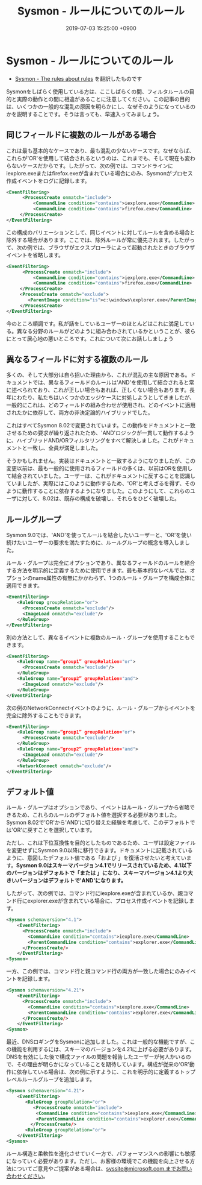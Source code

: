 ﻿---
layout: post
title:  Sysmon - ルールについてのルール
date:   2019-07-03 15:25:00 +0900
categories: [sysmon]
---

# Sysmon - ルールについてのルール

- [Sysmon - The rules about rules](https://techcommunity.microsoft.com/t5/Sysinternals-Blog/Sysmon-The-rules-about-rules/ba-p/733649) を翻訳したものです

Sysmonをしばらく使用している方は、ここしばらくの間、フィルタルールの目的と実際の動作との間に相違があることに注意してください。この記事の目的は、いくつかの一般的な混乱の原因を明らかにし、なぜそのようになっているのかを説明することです。そうは言っても、早速入ってみましょう。

## 同じフィールドに複数のルールがある場合

これは最も基本的なケースであり、最も混乱の少ないケースです。なぜならば、これらが'OR'を使用して結合されるというのは、これまでも、そして現在も変わらないケースだからです。したがって、次の例では、コマンドラインにiexplore.exeまたはfirefox.exeが含まれている場合にのみ、Sysmonがプロセス作成イベントをログに記録します。


```xml
<EventFiltering>
      <ProcessCreate onmatch="include">
          <CommandLine condition="contains">iexplore.exe</CommandLine>
          <CommandLine condition="contains">firefox.exe</CommandLine>
     </ProcessCreate>
</EventFiltering>
```

この構成のバリエーションとして、同じイベントに対してルールを含める場合と除外する場合があります。ここでは、除外ルールが常に優先されます。したがって、次の例では、ブラウザがエクスプローラによって起動されたときのブラウザイベントを省略します。

```xml
<EventFiltering>
      <ProcessCreate onmatch="include">
          <CommandLine condition="contains">iexplore.exe</CommandLine>
          <CommandLine condition="contains">firefox.exe</CommandLine>
     </ProcessCreate>
     <ProcessCreate onmatch="exclude">
        <ParentImage condition="is">c:\windows\explorer.exe</ParentImage>
     </ProcessCreate>
</EventFiltering>
```

今のところ順調です。私が話をしているユーザーのほとんどはこれに満足している。異なる分野のルールがどのように組み合わされているかということが、彼らにとって居心地の悪いところです。これについて次にお話ししましょう

## 異なるフィールドに対する複数のルール

多くの、そして大部分は自ら招いた理由から、これが混乱の主な原因である。ドキュメントでは、異なるフィールドのルールは'AND'を使用して結合されると常に述べられており、これが正しい場合もあれば、正しくない場合もあります。長年にわたり、私たちはいくつかのエッジケースに対処しようとしてきましたが、一般的にこれは、どのフィールドの組み合わせが使用され、どのイベントに適用されたかに依存して、両方の非決定論的ハイブリッドでした。

これはすべてSysmon 8.02で変更されています。この動作をドキュメントと一致させるための要求が繰り返されたため、'AND'ロジックが一貫して動作するように、ハイブリッドAND/ORフィルタリングをすべて解決しました。これがドキュメントと一致し、全員が満足しました。

そうかもしれません。実装はドキュメントと一致するようになりましたが、この変更以前は、最も一般的に使用されるフィールドの多くは、以前はORを使用して結合されていました。ユーザーは、これがドキュメントに反することを認識していましたが、実際にはこのように動作するため、'OR'と考えざるを得ず、そのように動作することに依存するようになりました。このようにして、これらのユーザに対して、8.02は、既存の構成を破壊し、それらをひどく破壊した。

## ルールグループ

Sysmon 9.0では、'AND'を使ってルールを結合したいユーザーと、'OR'を使い続けたいユーザーの要求を満たすために、ルールグループの概念を導入しました。

ルール・グループは完全にオプションであり、異なるフィールドのルールを結合する方法を明示的に定義するために使用できます。最も基本的なレベルでは、オプションのname属性の有無にかかわらず、1つのルール・グループを構成全体に適用できます。


```xml
<EventFiltering>
    <RuleGroup groupRelation="or">
      <ProcessCreate onmatch="exclude"/>
      <ImageLoad onmatch="exclude"/>
    </RuleGroup>
</EventFiltering>
```

別の方法として、異なるイベントに複数のルール・グループを使用することもできます。

```xml
<EventFiltering>
    <RuleGroup name=”group1” groupRelation="or">
      <ProcessCreate onmatch="exclude"/>
    </RuleGroup>
    <RuleGroup name=”group2” groupRelation="and">
      <ImageLoad onmatch="exclude"/>
    </RuleGroup>
</EventFiltering>
```

次の例のNetworkConnectイベントのように、ルール・グループからイベントを完全に除外することもできます。

```xml
<EventFiltering>
    <RuleGroup name=”group1” groupRelation="or">
      <ProcessCreate onmatch="exclude"/>
    </RuleGroup>
    <RuleGroup name=”group2” groupRelation="and">
      <ImageLoad onmatch="exclude"/>
    </RuleGroup>
    <NetworkConnect onmatch="exclude"/>
</EventFiltering>
```

## デフォルト値

ルール・グループはオプションであり、イベントはルール・グループから省略できるため、これらのルールのデフォルト値を選択する必要がありました。Sysmon 8.02で'OR'から'AND'に切り替えた経験を考慮して、このデフォルトでは'OR'に戻すことを選択しています。

ただし、これは下位互換性を目的としたものであるため、ユーザは設定ファイルを変更せずにSysmon 9.0以降に移行できます。ドキュメントに記載されているように、意図したデフォルト値である「および 」を復活させたいと考えています。**Sysmon 9.0はスキーマバージョン4.1でリリースされているため、4.1以下のバージョンはデフォルトで「または 」になり、スキーマバージョン4.1より大きいバージョンはデフォルトで'AND'になります。**

したがって、次の例では、コマンド行にiexplore.exeが含まれているか、親コマンド行にexplorer.exeが含まれている場合に、プロセス作成イベントを記録します。


```xml
<Sysmon schemaversion="4.1">
    <EventFiltering>
      <ProcessCreate onmatch="include">
        <CommandLine condition="contains">iexplore.exe</CommandLine>
        <ParentCommandLine condition="contains">explorer.exe</CommandLine>
      </ProcessCreate/>
    </EventFiltering>
<Sysmon>
```

一方、この例では、コマンド行と親コマンド行の両方が一致した場合にのみイベントを記録します。

```xml
<Sysmon schemaversion="4.21">
    <EventFiltering>
      <ProcessCreate onmatch="include">
        <CommandLine condition="contains">iexplore.exe</CommandLine>
        <ParentCommandLine condition="contains">explorer.exe</CommandLine>
      </ProcessCreate/>
    </EventFiltering>
<Sysmon>
```

最近、DNSロギングをSysmonに追加しました。これは一般的な機能ですが、この機能を利用するには、スキーマのバージョンを4.21に上げる必要があります。DNSを有効にした後で構成ファイルの問題を報告したユーザーが何人かいるので、その理由が明らかになっていることを期待しています。構成が従来の'OR'動作に依存している場合は、次の例に示すように、これを明示的に定義するトップレベルルールグループを追加します。

```xml
<Sysmon schemaversion="4.21">
    <EventFiltering>
       <RuleGroup groupRelation="or">
          <ProcessCreate onmatch="include">
           <CommandLine condition="contains">iexplore.exe</CommandLine>
           <ParentCommandLine condition="contains">explorer.exe</CommandLine>
         </ProcessCreate/>
       <RuleGroup groupRelation="or">
    </EventFiltering>
<Sysmon>
```
ルール構造と柔軟性を進化させていく一方で、パフォーマンスへの影響にも敏感になっていく必要があります。ただし、お客様の環境でこの機能を向上させる方法についてご意見やご提案がある場合は、syssite@microsoft.com.までお問い合わせください。

